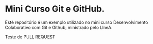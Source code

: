 # Mini Curso Git e GitHub.
Esté repositório é um exemplo utilizado no mini curso Desenvolvimento Colaborativo com Git e Github, ministrado pelo LIneA.


Teste de PULL REQUEST
